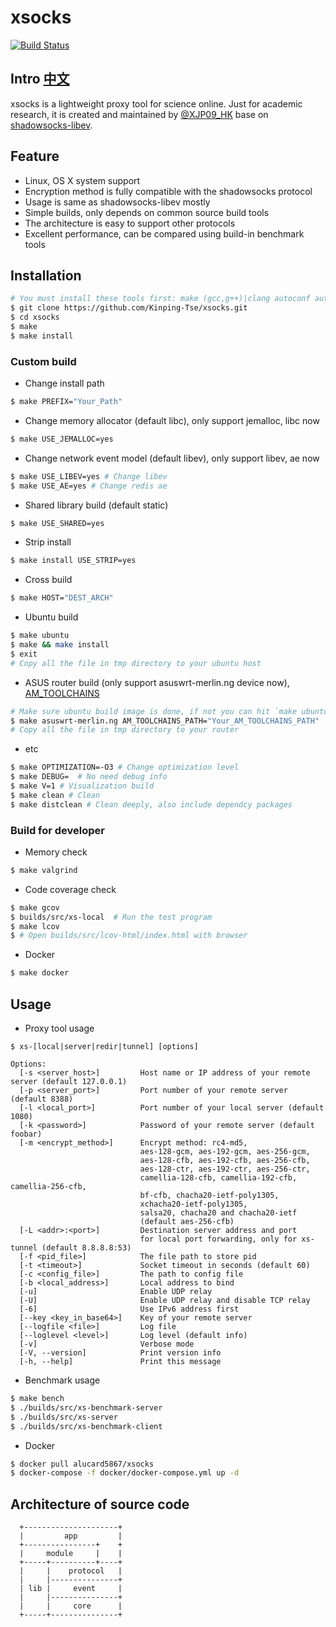# xsocks

[![Build Status](https://travis-ci.com/Kinping-Tse/xsocks.svg?branch=master)](https://travis-ci.com/Kinping-Tse/xsocks)

## Intro [中文][readme_zh]

xsocks is a lightweight proxy tool for science online. Just for academic research, it is created and maintained by [@XJP09_HK][XJP] base on [shadowsocks-libev][].

## Feature

* Linux, OS X system support
* Encryption method is fully compatible with the shadowsocks protocol
* Usage is same as shadowsocks-libev mostly
* Simple builds, only depends on common source build tools
* The architecture is easy to support other protocols
* Excellent performance, can be compared using build-in benchmark tools

## Installation

```sh
# You must install these tools first: make (gcc,g++)|clang autoconf automake libtool git
$ git clone https://github.com/Kinping-Tse/xsocks.git
$ cd xsocks
$ make
$ make install
```
### Custom build

* Change install path

```sh
$ make PREFIX="Your_Path"
```
* Change memory allocator (default libc), only support jemalloc, libc now

```sh
$ make USE_JEMALLOC=yes
```
* Change network event model (default libev), only support libev, ae now

```sh
$ make USE_LIBEV=yes # Change libev
$ make USE_AE=yes # Change redis ae
```
* Shared library build (default static)

```sh
$ make USE_SHARED=yes
```
* Strip install

```sh
$ make install USE_STRIP=yes
```
* Cross build

```sh
$ make HOST="DEST_ARCH"
```
* Ubuntu build

```sh
$ make ubuntu
$ make && make install
$ exit
# Copy all the file in tmp directory to your ubuntu host
```
* ASUS router build (only support asuswrt-merlin.ng device now), [AM_TOOLCHAINS][]

```sh
# Make sure ubuntu build image is done, if not you can hit `make ubuntu` first
$ make asuswrt-merlin.ng AM_TOOLCHAINS_PATH="Your_AM_TOOLCHAINS_PATH"
# Copy all the file in tmp directory to your router
```
* etc

```sh
$ make OPTIMIZATION=-O3 # Change optimization level
$ make DEBUG=  # No need debug info
$ make V=1 # Visualization build
$ make clean # Clean
$ make distclean # Clean deeply, also include dependcy packages
```
### Build for developer

* Memory check

```sh
$ make valgrind
```
* Code coverage check

```sh
$ make gcov
$ builds/src/xs-local  # Run the test program
$ make lcov
$ # Open builds/src/lcov-html/index.html with browser
```
* Docker

```sh
$ make docker
```
## Usage

* Proxy tool usage

```
$ xs-[local|server|redir|tunnel] [options]

Options:
  [-s <server_host>]         Host name or IP address of your remote server (default 127.0.0.1)
  [-p <server_port>]         Port number of your remote server (default 8388)
  [-l <local_port>]          Port number of your local server (default 1080)
  [-k <password>]            Password of your remote server (default foobar)
  [-m <encrypt_method>]      Encrypt method: rc4-md5,
                             aes-128-gcm, aes-192-gcm, aes-256-gcm,
                             aes-128-cfb, aes-192-cfb, aes-256-cfb,
                             aes-128-ctr, aes-192-ctr, aes-256-ctr,
                             camellia-128-cfb, camellia-192-cfb, camellia-256-cfb,
                             bf-cfb, chacha20-ietf-poly1305,
                             xchacha20-ietf-poly1305,
                             salsa20, chacha20 and chacha20-ietf
                             (default aes-256-cfb)
  [-L <addr>:<port>]         Destination server address and port
                             for local port forwarding, only for xs-tunnel (default 8.8.8.8:53)
  [-f <pid_file>]            The file path to store pid
  [-t <timeout>]             Socket timeout in seconds (default 60)
  [-c <config_file>]         The path to config file
  [-b <local_address>]       Local address to bind
  [-u]                       Enable UDP relay
  [-U]                       Enable UDP relay and disable TCP relay
  [-6]                       Use IPv6 address first
  [--key <key_in_base64>]    Key of your remote server
  [--logfile <file>]         Log file
  [--loglevel <level>]       Log level (default info)
  [-v]                       Verbose mode
  [-V, --version]            Print version info
  [-h, --help]               Print this message
```
* Benchmark usage

```sh
$ make bench
$ ./builds/src/xs-benchmark-server
$ ./builds/src/xs-server
$ ./builds/src/xs-benchmark-client
```
* Docker

```sh
$ docker pull alucard5867/xsocks
$ docker-compose -f docker/docker-compose.yml up -d
```

## Architecture of source code

```
  +---------------------+
  |         app         |
  +----------------+    +
  |     module     |    |
  +-----+----------+----+
  |     |    protocol   |
  |     |---------------+
  | lib |     event     |
  |     |---------------+
  |     |     core      |
  +-----+---------------+
```

[readme_zh]: https://github.com/Kinping-Tse/xsocks/blob/master/README_zh.md
[XJP]: https://github.com/Kinping-Tse "XJP09_HK"
[shadowsocks-libev]: https://github.com/shadowsocks/shadowsocks-libev "shadowsocks-libev"
[AM_TOOLCHAINS]: https://github.com/RMerl/am-toolchains

